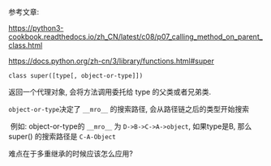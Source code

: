 参考文章:

https://python3-cookbook.readthedocs.io/zh_CN/latest/c08/p07_calling_method_on_parent_class.html

https://docs.python.org/zh-cn/3/library/functions.html#super

`class super([type[, object-or-type]])`

返回一个代理对象, 会将方法调用委托给 type 的父类或者兄弟类.

`object-or-type`决定了 `__mro__` 的搜索路径, 会从路径链之后的类型开始搜索

​	例如: object-or-type的 `__mro__` 为 `D->B->C->A->object`, 如果type是B, 那么 super() 的搜索路径是 `C-A-Object`



难点在于多重继承的时候应该怎么应用?

​	

